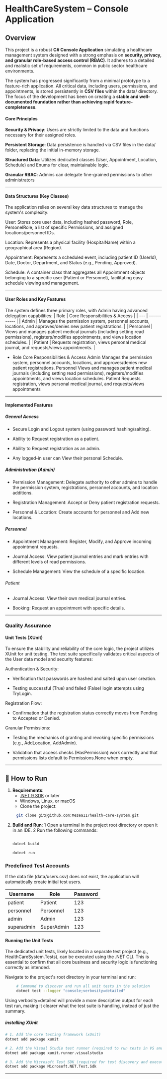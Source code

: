 # HealthCareSystem – Console Application

## Overview

This project is a robust **C# Console Application** simulating a healthcare management system designed with a strong emphasis on **security, privacy, 
and granular role-based access control (RBAC)**. It adheres to a detailed and realistic set of requirements, common in public sector healthcare environments.

The system has progressed significantly from a minimal prototype to a feature-rich application. All critical data, including users, permissions, and appointments, 
is stored persistently in **CSV files** within the data/ directory. The focus of the development has been on creating a 
**stable and well-documented foundation rather than achieving rapid feature-completeness**.

#### Core Principles
**Security & Privacy**: Users are strictly limited to the data and functions necessary for their assigned roles.

**Persistent Storage**: Data persistence is handled via CSV files in the data/ folder, replacing the initial in-memory storage.

**Structured Data**: Utilizes dedicated classes (User, Appointment, Location, Schedule) and Enums for clear, maintainable logic.

**Granular RBAC**: Admins can delegate fine-grained permissions to other administrators

---

#### Data Structures (Key Classes)
The application relies on several key data structures to manage the system's complexity:

User: Stores core user data, including hashed password, Role, PersonelRole, a list of specific Permissions, and assigned locations/personnel IDs.

Location: Represents a physical facility (HospitalName) within a geographical area (Region).

Appointment: Represents a scheduled event, including patient ID (UserId), Date, Doctor, Department, and Status (e.g., Pending, Approved).

Schedule: A container class that aggregates all Appointment objects belonging to a specific user (Patient or Personnel), facilitating easy schedule viewing and management.

---

#### User Roles and Key Features
The system defines three primary roles, with Admin having advanced delegation capabilities:
| Role | Core Responsibilities & Access |
| --- | ----------- |
| Admin | Manages the permission system, personnel accounts, locations, and approves/denies new patient registrations. |
| Personnel | Views and manages patient medical journals (including setting read permissions), registers/modifies appointments, and views location schedules. |
| Patient | Requests registration, views personal medical journal, and requests/views appointments. |

- Role	Core Responsibilities & Access
Admin	Manages the permission system, personnel accounts, locations, and approves/denies new patient registrations.
Personnel	Views and manages patient medical journals (including setting read permissions), registers/modifies appointments, and views location schedules.
Patient	Requests registration, views personal medical journal, and requests/views appointments

---
####  Implemented Features
##### General Access
- Secure Login and Logout system (using password hashing/salting).

- Ability to Request registration as a patient.

- Ability to Request registration as an admin.

- Any logged-in user can View their personal Schedule.

##### Administration (Admin)
- Permission Management: Delegate authority to other admins to handle the permission system, registrations, personnel accounts, and location additions.

- Registration Management: Accept or Deny patient registration requests.

- Personnel & Location: Create accounts for personnel and Add new locations.

##### Personnel
- Appointment Management: Register, Modify, and Approve incoming appointment requests.

- Journal Access: View patient journal entries and mark entries with different levels of read permissions.

- Schedule Management: View the schedule of a specific location.

###### Patient
- Journal Access: View their own medical journal entries.

- Booking: Request an appointment with specific details.

---
### Quality Assurance
#### Unit Tests (XUnit)
To ensure the stability and reliability of the core logic, the project utilizes XUnit for unit testing. The test suite specifically validates critical aspects of the User data model and security features:

Authentication & Security:

- Verification that passwords are hashed and salted upon user creation.

- Testing successful (True) and failed (False) login attempts using TryLogin.

Registration Flow:

- Confirmation that the registration status correctly moves from Pending to Accepted or Denied.

Granular Permissions:

- Testing the mechanics of granting and revoking specific permissions (e.g., AddLocation, AddAdmin).

- Validation that access checks (HasPermission) work correctly and that permissions lists default to Permissions.None when empty.


---

## 🚀 How to Run

1. **Requirements**:
   - [.NET 9 SDK](https://dotnet.microsoft.com/en-us/download/dotnet/9.0) or later
   - Windows, Linux, or macOS
   - Clone the project:
```bash
     git clone git@github.com:Mezea11/health-care-system.git
```
2. **Build and Run**:
   1 Open a terminal in the project root directory or open it in an IDE.
    2 Run the following commands: 
     ```bash
     
    dotnet build 
   
    dotnet run
     ```

### Predefined Test Accounts

If the data file (data/users.csv) does not exist, the application will automatically create initial test users.

| Username | Role | Password|
| --- | ----------- | ------ |
| patient | Patient | 123 |
| personnel | Personnel | 123 |
| admin | Admin | 123 |
| superadmin | SuperAdmin | 123 |


#### Running the Unit Tests
The dedicated unit tests, likely located in a separate test project (e.g., HealthCareSystem.Tests), can be executed using the .NET CLI. This is essential to confirm that all core business and security logic is functioning correctly as intended.

Navigate to the project's root directory in your terminal and run:

```bash
     # Command to discover and run all unit tests in the solution
     dotnet test --logger "console;verbosity=detailed"
```
Using verbosity=detailed will provide a more descriptive output for each test run, making it clearer what the test suite is handling, instead of just the summary.

<!-- 1. Open the project in **Visual Studio** or another C# IDE.
2. dotnet build
3. dotnet run -->

##### installing XUnit 

```bash
# 1. Add the core testing framework (xUnit)
dotnet add package xunit

# 2. Add the Visual Studio test runner (required to run tests in VS and with 'dotnet test')
dotnet add package xunit.runner.visualstudio

# 3. Add the Microsoft Test SDK (required for test discovery and execution)
dotnet add package Microsoft.NET.Test.Sdk

```

---
